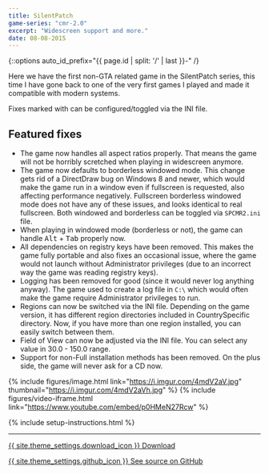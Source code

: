 ```yaml
---
title: SilentPatch
game-series: "cmr-2.0"
excerpt: "Widescreen support and more."
date: 08-08-2015
---
```


{::options auto_id_prefix="{{ page.id | split: '/' | last }}-" /}

Here we have the first non-GTA related game in the SilentPatch series, this time I have gone back to one of the very first games I played and made it compatible with modern systems.

Fixes marked with <i class="fas fa-cog"></i> can be configured/toggled via the INI file.

## Featured fixes
* The game now handles all aspect ratios properly.
That means the game will not be horribly scretched when playing in widescreen anymore.
* <i class="fas fa-cog"></i> The game now defaults to borderless windowed mode. This change gets rid of a DirectDraw bug on Windows 8 and newer,
which would make the game run in a window even if fullscreen is requested, also affecting performance negatively.
Fullscreen borderless windowed mode does not have any of these issues, and looks identical to real fullscreen.
Both windowed and borderless can be toggled via `SPCMR2.ini` file.
* When playing in windowed mode (borderless or not), the game can handle <kbd>Alt</kbd> + <kbd>Tab</kbd> properly now.
* All dependencies on registry keys have been removed. This makes the game fully portable and also fixes an
occasional issue, where the game would not launch without Administrator privileges (due to an incorrect way
the game was reading registry keys).
* Logging has been removed for good (since it would never log anything anyway). The game used to create
a log file in `C:\` which would often make the game require Administrator privileges to run.
* <i class="fas fa-cog"></i> Regions can now be switched via the INI file. Depending on the game version, it has different region directories
included in CountrySpecific directory. Now, if you have more than one region installed, you can easily switch
between them.
* <i class="fas fa-cog"></i> Field of View can now be adjusted via the INI file. You can select any value in 30.0 - 150.0 range.
* Support for non-Full installation methods has been removed. On the plus side, the game will never ask for a CD now.

{% include figures/image.html link="https://i.imgur.com/4mdV2aV.jpg" thumbnail="https://i.imgur.com/4mdV2aVh.jpg" %}
{% include figures/video-iframe.html link="https://www.youtube.com/embed/p0HMeN27Rcw" %}

{% include setup-instructions.html %}

***

<a href="https://github.com/CookiePLMonster/SilentPatchCMR2/releases/latest/download/silentpatch_cmr2.zip" class="button">{{ site.theme_settings.download_icon }} Download</a>

<a href="https://github.com/CookiePLMonster/SilentPatchCMR2" class="button github" target="_blank">{{ site.theme_settings.github_icon }} See source on GitHub</a>
